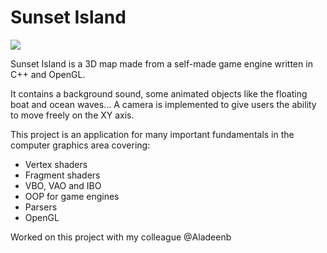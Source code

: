 # Sunset Island

![](Game-Engine-GIF.gif)

Sunset Island is a 3D map made from a self-made game engine written in C++ and OpenGL.

It contains a background sound, some animated objects like the floating boat and ocean waves...
A camera is implemented to give users the ability to move freely on the XY axis.

This project is an application for many important fundamentals in the computer graphics area covering:

- Vertex shaders
- Fragment shaders
- VBO, VAO and IBO
- OOP for game engines
- Parsers
- OpenGL
 


Worked on this project with my colleague @Aladeenb
